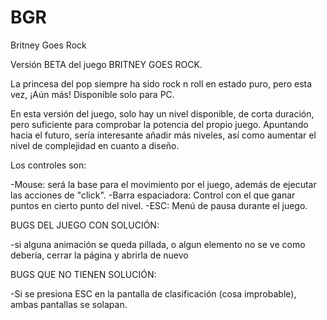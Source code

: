 # BGR
Britney Goes Rock

Versión BETA del juego BRITNEY GOES ROCK.

La princesa del pop siempre ha sido rock n roll en estado puro, pero esta vez, ¡Aún más! Disponible solo para PC.

En esta versión del juego, solo hay un nivel disponible, de corta duración, pero suficiente para comprobar la potencia del propio juego. 
Apuntando hacia el futuro, sería interesante añadir más niveles, así como aumentar el nivel de complejidad en cuanto a diseño.

Los controles son:

-Mouse: será la base para el movimiento por el juego, además de ejecutar las acciones de "click".
-Barra espaciadora: Control con el que ganar puntos en cierto punto del nivel.
-ESC: Menú de pausa durante el juego.

BUGS DEL JUEGO CON SOLUCIÓN:

-si alguna animación se queda pillada, o algun elemento no se ve como debería, cerrar la página y abrirla de nuevo

BUGS QUE NO TIENEN SOLUCIÓN:

-Si se presiona ESC en la pantalla de clasificación (cosa improbable), ambas pantallas se solapan.
